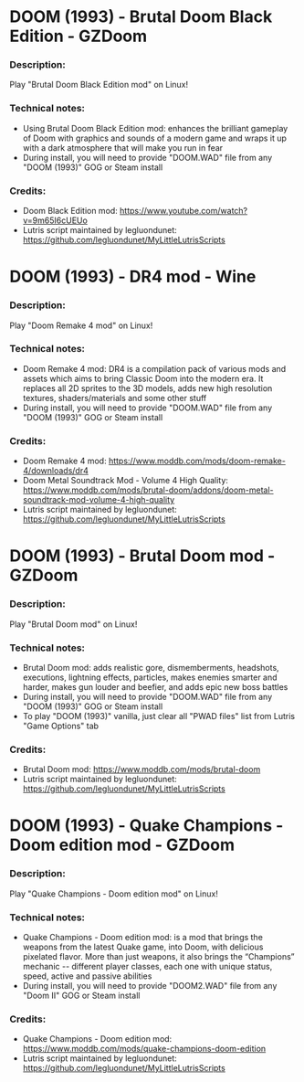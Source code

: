 # DOOM (1993) - Brutal Doom Black Edition - GZDoom
### Description:
Play "Brutal Doom Black Edition mod" on Linux!
### Technical notes:
- Using Brutal Doom Black Edition mod: enhances the brilliant gameplay of Doom with graphics and sounds of a modern game and wraps it up with a dark atmosphere that will make you run in fear
- During install, you will need to provide "DOOM.WAD" file from any "DOOM (1993)" GOG or Steam install
### Credits:
- Doom Black Edition mod: https://www.youtube.com/watch?v=9m65I6cUEUo
- Lutris script maintained by legluondunet: https://github.com/legluondunet/MyLittleLutrisScripts


# DOOM (1993) - DR4 mod - Wine
### Description:
Play "Doom Remake 4 mod" on Linux!
### Technical notes:
- Doom Remake 4 mod: DR4 is a compilation pack of various mods and assets which aims to bring Classic Doom into the modern era. It replaces all 2D sprites to the 3D models, adds new high resolution textures, shaders/materials and some other stuff
- During install, you will need to provide "DOOM.WAD" file from any "DOOM (1993)" GOG or Steam install
### Credits:
- Doom Remake 4 mod: https://www.moddb.com/mods/doom-remake-4/downloads/dr4
- Doom Metal Soundtrack Mod - Volume 4 High Quality: https://www.moddb.com/mods/brutal-doom/addons/doom-metal-soundtrack-mod-volume-4-high-quality
- Lutris script maintained by legluondunet: https://github.com/legluondunet/MyLittleLutrisScripts


# DOOM (1993) - Brutal Doom mod - GZDoom
### Description:
Play "Brutal Doom mod" on Linux!
### Technical notes:
- Brutal Doom mod:  adds realistic gore, dismemberments, headshots, executions, lightning effects, particles, makes enemies smarter and harder, makes gun louder and beefier, and adds epic new boss battles
- During install, you will need to provide "DOOM.WAD" file from any "DOOM (1993)" GOG or Steam install
- To play "DOOM (1993)" vanilla, just clear all "PWAD files" list from Lutris "Game Options" tab
### Credits:
- Brutal Doom mod: https://www.moddb.com/mods/brutal-doom
- Lutris script maintained by legluondunet: https://github.com/legluondunet/MyLittleLutrisScripts


# DOOM (1993) - Quake Champions - Doom edition mod - GZDoom
### Description:
Play "Quake Champions - Doom edition mod"  on Linux!
### Technical notes:
- Quake Champions - Doom edition mod: is a mod that brings the weapons from the latest Quake game, into Doom, with delicious pixelated flavor. More than just weapons, it also brings the “Champions” mechanic -- different player classes, each one with unique status, speed, active and passive abilities
- During install, you will need to provide "DOOM2.WAD" file from any "Doom II" GOG or Steam install
### Credits:
- Quake Champions - Doom edition mod: https://www.moddb.com/mods/quake-champions-doom-edition
- Lutris script maintained by legluondunet: https://github.com/legluondunet/MyLittleLutrisScripts
